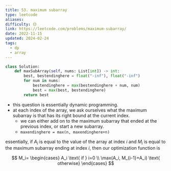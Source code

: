 ```yaml
---
title: 53. maximum subarray
type: leetcode
aliases: 
difficulty: 🟡
link: https://leetcode.com/problems/maximum-subarray/
date: 2022-11-15
updated: 2024-02-24
tags:
  - dp
  - array
---
```


```python
class Solution:
	def maxSubArray(self, nums: List[int]) -> int:
		best, bestendinghere = float("-inf"), float("-inf")
		for num in nums:
			bestendinghere = max(bestendinghere + num, num)
			best = max(best, bestendinghere)
		return best
```

- this question is essentially dynamic programming.
- at each index of the array, we ask ourselves what the maximum subarray is that has its right bound at the current index.
	- we can either add on to the maximum subarray that ended at the previous index, or start a new subarray.
	- `maxendinghere = max(n, maxendinghere+n)`

essentially, if $A_i$ is equal to the value of the array at index $i$ and $M_i$ is equal to the maximum subarray ending at index $i$, then our optimization function is

$$
M_i=
\begin{cases}
A_i \text{ if } i=0 \\
\max(A_i, M_{i-1}+A_i) \text{ otherwise}
\end{cases}
$$
